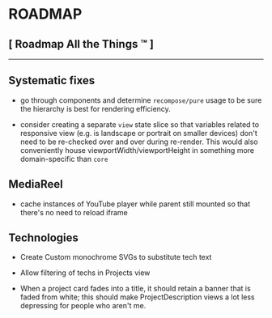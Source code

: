 # ROADMAP #
## [ Roadmap All the Things ™ ] ##
------------------------------

## Systematic fixes

- go through components and determine `recompose/pure` usage to be sure the hierarchy is best for rendering efficiency.

- consider creating a separate `view` state slice so that variables related to responsive view 
(e.g. is landscape or portrait on smaller devices) don't need to be re-checked over and over during re-render. This would also conveniently house viewportWidth/viewportHeight in something more domain-specific than `core`

## MediaReel

- cache instances of YouTube player while parent still mounted so that there's no need to reload iframe

## Technologies
- Create Custom monochrome SVGs to substitute tech text

- Allow filtering of techs in Projects view

- When a project card fades into a title, it should retain a banner that is faded from white; this should make ProjectDescription views a lot less depressing for people who aren't me.
